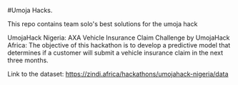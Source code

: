 #Umoja Hacks.

This repo contains team solo's best solutions for the umoja hack


UmojaHack Nigeria: AXA Vehicle Insurance Claim Challenge by UmojaHack Africa:
The objective of this hackathon is to develop a predictive model that determines if a customer will submit a vehicle insurance claim in the next three months. 


Link to the dataset: https://zindi.africa/hackathons/umojahack-nigeria/data
